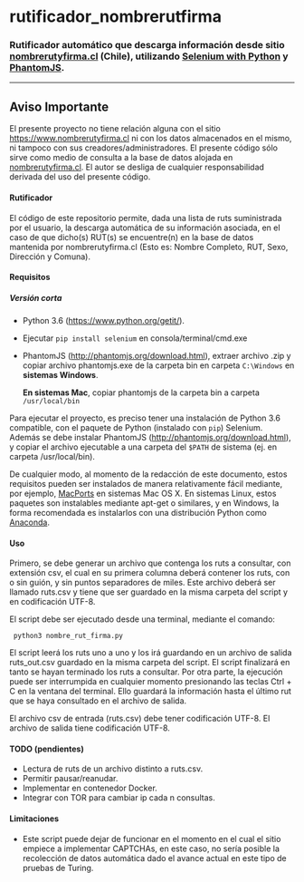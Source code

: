 # rutificador_nombrerutfirma
### Rutificador automático que descarga información desde sitio [nombrerutyfirma.cl](https://nombrerutyfirma.cl) (Chile), utilizando [Selenium with Python](http://selenium-python.readthedocs.io) y [PhantomJS](http://phantomjs.org).

* * *

## Aviso Importante

El presente proyecto no tiene relación alguna con el sitio https://www.nombrerutyfirma.cl ni con los datos almacenados en el mismo, ni tampoco con sus creadores/administradores. El presente código sólo sirve como medio de consulta a la base de datos alojada en [nombrerutyfirma.cl](https://nombrerutyfirma.cl). El autor se desliga de cualquier responsabilidad derivada del uso del presente código.

#### Rutificador

El código de este repositorio permite, dada una lista de ruts suministrada por el usuario, la descarga automática de su información asociada, en el caso de que dicho(s) RUT(s) se encuentre(n) en la base de datos mantenida por nombrerutyfirma.cl (Esto es: Nombre Completo, RUT, Sexo, Dirección y Comuna).

#### Requisitos

##### Versión corta

- Python 3.6 (https://www.python.org/getit/).
- Ejecutar <code>pip install selenium</code> en consola/terminal/cmd.exe
- PhantomJS (http://phantomjs.org/download.html), extraer archivo .zip y copiar archivo phantomjs.exe de la carpeta bin en carpeta <code>C:\Windows</code> en **sistemas Windows**. 
  
  **En sistemas Mac**, copiar phantomjs de la carpeta bin a carpeta <code>/usr/local/bin</code>


Para ejecutar el proyecto, es preciso tener una instalación de Python 3.6 compatible, con el paquete de Python (instalado con <code>pip</code>) Selenium. Además se debe instalar PhantomJS (http://phantomjs.org/download.html), y copiar el archivo ejecutable a una carpeta del <code>$PATH</code> de sistema (ej. en carpeta /usr/local/bin).

De cualquier modo, al momento de la redacción de este documento, estos requisitos pueden ser instalados de manera relativamente fácil mediante, por ejemplo, [MacPorts](https://www.macports.org/install.php) en sistemas Mac OS X. En sistemas Linux, estos paquetes son instalables mediante apt-get o similares, y en Windows, la forma recomendada es instalarlos con una distribución Python como [Anaconda](https://www.anaconda.com/download/#macos).

#### Uso

Primero, se debe generar un archivo que contenga los ruts a consultar, con extensión csv, el cual en su primera columna deberá contener los ruts, con o sin guión, y sin puntos separadores de miles. Este archivo deberá ser llamado ruts.csv y tiene que ser guardado en la misma carpeta del script y en codificación UTF-8.

El script debe ser ejecutado desde una terminal, mediante el comando:

<code> python3 nombre_rut_firma.py </code>

El script leerá los ruts uno a uno y los irá guardando en un archivo de salida ruts_out.csv guardado en la misma carpeta del script. El script finalizará en tanto se hayan terminado los ruts a consultar. Por otra parte, la ejecución puede ser interrumpida en cualquier momento presionando las teclas Ctrl + C en la ventana del terminal. Ello guardará la información hasta el último rut que se haya consultado en el archivo de salida.

El archivo csv de entrada (ruts.csv) debe tener codificación UTF-8. El archivo de salida tiene codificación UTF-8.

#### TODO (pendientes)

- Lectura de ruts de un archivo distinto a ruts.csv.
- Permitir pausar/reanudar.
- Implementar en contenedor Docker.
- Integrar con TOR para cambiar ip cada n consultas.

#### Limitaciones

- Este script puede dejar de funcionar en el momento en el cual el sitio empiece a implementar CAPTCHAs, en este caso, no sería posible la recolección de datos automática dado el avance actual en este tipo de pruebas de Turing.

